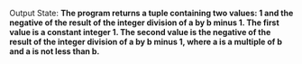 Output State: **The program returns a tuple containing two values: 1 and the negative of the result of the integer division of a by b minus 1. The first value is a constant integer 1. The second value is the negative of the result of the integer division of a by b minus 1, where a is a multiple of b and a is not less than b.**